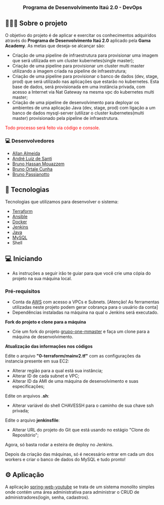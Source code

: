 <h3 align="center">
  Programa de Desenvolvimento Itaú 2.0 - DevOps
</h3>

## 👨🏻‍💻 Sobre o projeto

O objetivo do projeto é de aplicar e exercitar os conhecimentos adquiridos através do **Programa de Desenvolvimento Itaú 2.0** aplicado pela **Gama Academy**.
As metas que deseja-se alcançar são:

- Criação de uma pipeline de infraestrutura para provisionar uma imagem que será utilizada em um cluster kubernetes(single master);
- Criação de uma pipeline para provisionar um cluster multi master utilizando a imagem criada na pipeline de infraestrutura;
- Criação de uma pipeline para provisionar o banco de dados (dev, stage, prod) que será utilizado nas aplicações que estarão no kubernetes. Esta base de dados, será provisionada em uma instância privada, com acesso a Internet via Nat Gateway na mesma vpc do kubernetes multi master;
- Criação de uma pipeline de desenvolvimento para deployar os ambientes de uma aplicação Java (dev, stage, prod) com ligação a um banco de dados mysql-server (utilizar o cluster kubernetes(multi master) provisionado pela pipeline de infraestrutura.

<p style="color: red;">Todo processo será feito via código e console.</p>

### 💻 Desenvolvedores
- [Allan Almeida](https://github.com/<ADD>)
- [André Luiz de Santi](https://github.com/<ADD>)
- [Bruno Hassan Mouazzem](https://github.com/brunohassan)
- [Bruno Ortale Cunha](https://github.com/bocunha)
- [Bruno Passianotto](https://github.com/<ADD>)

## 🚀 Tecnologias

Tecnologias que utilizamos para desenvolver o sistema:

- [Terraform](https://www.terraform.io)
- [Ansible](https://www.ansible.com)
- [Docker](https://www.docker.com)
- [Jenkins](https://www.jenkins.io)
- [Java](https://www.java.com/pt-BR/)
- [MySQL](https://www.mysql.com)
- Shell

## 💻 Iniciando

- As instruções a seguir irão te guiar para que você crie uma cópia do projeto na sua máquina local.

### Pré-requisitos

- Conta da [AWS](https://aws.amazon.com/) com acesso a VPCs e Subnets. [Atenção! As ferramentas utilizadas neste projeto podem gerar cobrança para o usuário da conta]
- Dependências instaladas na máquina na qual o Jenkins será executado.

**Fork do projeto e clone para a máquina**

- Crie um fork do projeto [grupo-one-mmaster](https://github.com/bocunha/grupo-one-mmaster.git) e faça um clone para a máquina de desenvolvimento.

**Atualização das informações nos códigos**

Edite o arquivo **"0-terraform/mainv2.tf"** com as configurações da instancia presente em sua EC2:
- Alterar região para a qual está sua instância;
- Alterar ID de cada subnet e VPC;
- Alterar ID da AMI de uma máquina de desenvolvimento e suas especificações;

Edite on arquivos **.sh**:
- Alterar variável do shell CHAVESSH para o caminho de sua chave ssh privada;

Edite o arquivo **jenkinsfile**:
- Alterar URL do projeto do Git que está usando no estágio "Clone do Repositório";

Agora, só basta rodar a esteira de deploy no Jenkins.

Depois da criação das máquinas, só é necessário entrar em cada um dos workers e criar o banco de dados do MySQL e tudo pronto!


## ⚙️ Aplicação
A aplicação [spring-web-youtube](https://github.com/torneseumprogramador/spring-web-youtube/tree/deploy-docker) se trata de um sistema monolito simples onde contém uma área administrativa para administrar o CRUD de administradores(login, senha, cadastros).